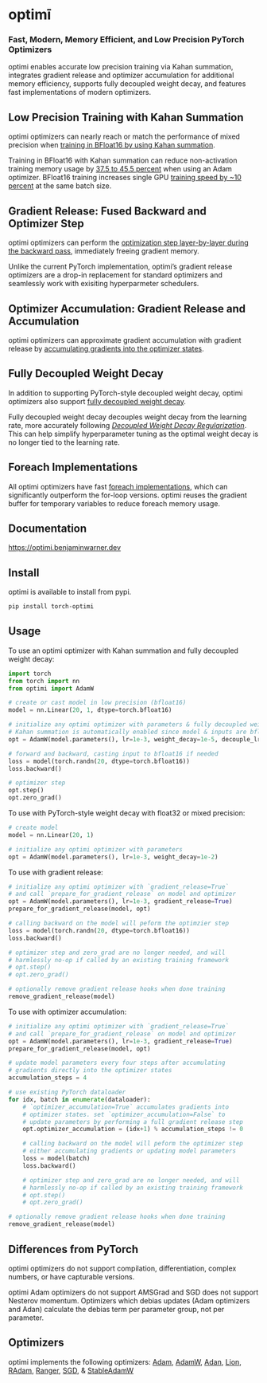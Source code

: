 # optimī

### Fast, Modern, Memory Efficient, and Low Precision PyTorch Optimizers

optimi enables accurate low precision training via Kahan summation, integrates gradient release and optimizer accumulation for additional memory efficiency, supports fully decoupled weight decay, and features fast implementations of modern optimizers.

## Low Precision Training with Kahan Summation

optimi optimizers can nearly reach or match the performance of mixed precision when [training in BFloat16 by using Kahan summation](https://optimi.benjaminwarner.dev/kahan_summation).

Training in BFloat16 with Kahan summation can reduce non-activation training memory usage by [37.5 to 45.5 percent](https://optimi.benjaminwarner.dev/kahan_summation/#memory-savings) when using an Adam optimizer. BFloat16 training increases single GPU [training speed by ~10 percent](https://optimi.benjaminwarner.dev/kahan_summation/#training-speedup) at the same batch size.

## Gradient Release: Fused Backward and Optimizer Step

optimi optimizers can perform the [optimization step layer-by-layer during the backward pass](https://optimi.benjaminwarner.dev/gradient_release), immediately freeing gradient memory.

Unlike the current PyTorch implementation, optimi’s gradient release optimizers are a drop-in replacement for standard optimizers and seamlessly work with exisiting hyperparmeter schedulers.

## Optimizer Accumulation: Gradient Release and Accumulation

optimi optimizers can approximate gradient accumulation with gradient release by [accumulating gradients into the optimizer states](https://optimi.benjaminwarner.dev/optimizer_accumulation).

## Fully Decoupled Weight Decay

In addition to supporting PyTorch-style decoupled weight decay, optimi optimizers also support [fully decoupled weight decay](https://optimi.benjaminwarner.dev/fully_decoupled_weight_decay).

Fully decoupled weight decay decouples weight decay from the learning rate, more accurately following [*Decoupled Weight Decay Regularization*](https://arxiv.org/abs/1711.05101). This can help simplify hyperparameter tuning as the optimal weight decay is no longer tied to the learning rate.

## Foreach Implementations

All optimi optimizers have fast [foreach implementations](https://optimi.benjaminwarner.dev/foreach), which can significantly outperform the for-loop versions. optimi reuses the gradient buffer for temporary variables to reduce foreach memory usage.

## Documentation

<https://optimi.benjaminwarner.dev>

## Install

optimi is available to install from pypi.

```bash
pip install torch-optimi
```

## Usage

To use an optimi optimizer with Kahan summation and fully decoupled weight decay:

```python
import torch
from torch import nn
from optimi import AdamW

# create or cast model in low precision (bfloat16)
model = nn.Linear(20, 1, dtype=torch.bfloat16)

# initialize any optimi optimizer with parameters & fully decoupled weight decay
# Kahan summation is automatically enabled since model & inputs are bfloat16
opt = AdamW(model.parameters(), lr=1e-3, weight_decay=1e-5, decouple_lr=True)

# forward and backward, casting input to bfloat16 if needed
loss = model(torch.randn(20, dtype=torch.bfloat16))
loss.backward()

# optimizer step
opt.step()
opt.zero_grad()
```

To use with PyTorch-style weight decay with float32 or mixed precision:

```python
# create model
model = nn.Linear(20, 1)

# initialize any optimi optimizer with parameters
opt = AdamW(model.parameters(), lr=1e-3, weight_decay=1e-2)
```

To use with gradient release:

```python
# initialize any optimi optimizer with `gradient_release=True`
# and call `prepare_for_gradient_release` on model and optimizer
opt = AdamW(model.parameters(), lr=1e-3, gradient_release=True)
prepare_for_gradient_release(model, opt)

# calling backward on the model will peform the optimzier step
loss = model(torch.randn(20, dtype=torch.bfloat16))
loss.backward()

# optimizer step and zero_grad are no longer needed, and will
# harmlessly no-op if called by an existing training framework
# opt.step()
# opt.zero_grad()

# optionally remove gradient release hooks when done training
remove_gradient_release(model)
```

To use with optimizer accumulation:

```python
# initialize any optimi optimizer with `gradient_release=True`
# and call `prepare_for_gradient_release` on model and optimizer
opt = AdamW(model.parameters(), lr=1e-3, gradient_release=True)
prepare_for_gradient_release(model, opt)

# update model parameters every four steps after accumulating
# gradients directly into the optimizer states
accumulation_steps = 4

# use existing PyTorch dataloader
for idx, batch in enumerate(dataloader):
    # `optimizer_accumulation=True` accumulates gradients into
    # optimizer states. set `optimizer_accumulation=False` to
    # update parameters by performing a full gradient release step
    opt.optimizer_accumulation = (idx+1) % accumulation_steps != 0

    # calling backward on the model will peform the optimizer step
    # either accumulating gradients or updating model parameters
    loss = model(batch)
    loss.backward()

    # optimizer step and zero_grad are no longer needed, and will
    # harmlessly no-op if called by an existing training framework
    # opt.step()
    # opt.zero_grad()

# optionally remove gradient release hooks when done training
remove_gradient_release(model)
```

## Differences from PyTorch

optimi optimizers do not support compilation, differentiation, complex numbers, or have capturable versions.

optimi Adam optimizers do not support AMSGrad and SGD does not support Nesterov momentum. Optimizers which debias updates (Adam optimizers and Adan) calculate the debias term per parameter group, not per parameter.

## Optimizers

optimi implements the following optimizers: [Adam](https://optimi.benjaminwarner.dev/optimizers/adam), [AdamW](https://optimi.benjaminwarner.dev/optimizers/adamw), [Adan](https://optimi.benjaminwarner.dev/optimizers/adan), [Lion](https://optimi.benjaminwarner.dev/optimizers/lion), [RAdam](https://optimi.benjaminwarner.dev/optimizers/radam), [Ranger](https://optimi.benjaminwarner.dev/optimizers/ranger), [SGD](https://optimi.benjaminwarner.dev/optimizers/sgd), & [StableAdamW](https://optimi.benjaminwarner.dev/optimizers/stableadamw)
